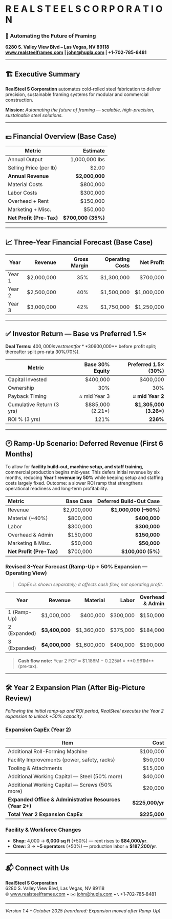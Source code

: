
# R E A L S T E E L  S  C O R P O R A T I O N  
### 🚀 Automating the Future of Framing  
**6280 S. Valley View Blvd – Las Vegas, NV 89118**  
**www.realsteelframes.com | john@hupla.com | +1-702-785-8481**

---

## 🏗️ Executive Summary
**RealSteel S Corporation** automates cold-rolled steel fabrication to deliver precision, sustainable framing systems for modular and commercial construction.

**Mission:** *Automating the future of framing — scalable, high-precision, sustainable steel solutions.*

---

## 💵 Financial Overview (Base Case)
| Metric | Estimate |
|---|---:|
| Annual Output | 1,000,000 lbs |
| Selling Price (per lb) | $2.00 |
| **Annual Revenue** | **$2,000,000** |
| Material Costs | $800,000 |
| Labor Costs | $300,000 |
| Overhead + Rent | $150,000 |
| Marketing + Misc. | $50,000 |
| **Net Profit (Pre-Tax)** | **$700,000 (35%)** |

---

## 📈 Three-Year Financial Forecast (Base Case)
| Year | Revenue | Gross Margin | Operating Costs | Net Profit |
|---|---:|---:|---:|---:|
| Year 1 | $2,000,000 | 35% | $1,300,000 | $700,000 |
| Year 2 | $2,500,000 | 40% | $1,500,000 | $1,000,000 |
| Year 3 | $3,000,000 | 42% | $1,750,000 | $1,250,000 |

---

## ✅ Investor Return — Base vs Preferred 1.5×
**Deal Terms:** $400,000 investment for **30% equity** with a **1.5× preferred return** (investors receive **$600,000** before profit split; thereafter split pro‑rata 30%/70%).

| Metric | Base 30% Equity | Preferred 1.5× (30%) |
|---|---:|---:|
| Capital Invested | $400,000 | $400,000 |
| Ownership | 30% | 30% |
| Payback Timing | ≈ mid Year 3 | **≈ mid Year 2** |
| Cumulative Return (3 yrs) | $885,000 (2.21×) | **$1,305,000 (3.26×)** |
| ROI % (3 yrs) | 121% | **226%** |

---

## 🕐 Ramp-Up Scenario: Deferred Revenue (First 6 Months)
To allow for **facility build-out, machine setup, and staff training**, commercial production begins mid‑year. This defers initial revenue by six months, reducing **Year 1 revenue by 50%** while keeping setup and staffing costs largely fixed. Outcome: a slower ROI ramp that strengthens operational readiness and long‑term profitability.

| Metric | Base Case | Deferred Build-Out Case |
|:--|--:|--:|
| Revenue | $2,000,000 | **$1,000,000 (–50%)** |
| Material (~40%) | $800,000 | **$400,000** |
| Labor | $300,000 | **$300,000** |
| Overhead & Admin | $150,000 | **$150,000** |
| Marketing & Misc. | $50,000 | **$50,000** |
| **Net Profit (Pre-Tax)** | $700,000 | **$100,000 (5%)** |

### Revised 3-Year Forecast (Ramp-Up + 50% Expansion — Operating View)
> *CapEx is shown separately; it affects cash flow, not operating profit.*

| Year | Revenue | Material | Labor | Overhead & Admin | Misc. | **Net Profit** | **CapEx** |
|---|---:|---:|---:|---:|---:|---:|---:|
| 1 (Ramp-Up) | $1,000,000 | $400,000 | $300,000 | $150,000 | $50,000 | **$100,000 (5%)** | **$0** |
| 2 (Expanded) | **$3,400,000** | $1,360,000 | $375,000 | $184,000 | $70,000 | **$1,411,000 (41%)** | **$225,000** |
| 3 (Expanded) | **$4,000,000** | $1,600,000 | $400,000 | $190,000 | $80,000 | **$1,730,000 (43%)** | **$0** |

> **Cash flow note:** Year 2 FCF ≈ $1.186M − $0.225M = **$0.961M** (pre‑tax).

---

## 🛠️ Year 2 Expansion Plan (After Big‑Picture Review)
*Following the initial ramp‑up and ROI period, RealSteel executes the Year 2 expansion to unlock +50% capacity.*

### Expansion CapEx (Year 2)
| Item | Cost |
|---|---:|
| Additional Roll-Forming Machine | $100,000 |
| Facility Improvements (power, safety, racks) | $50,000 |
| Tooling & Attachments | $15,000 |
| Additional Working Capital — Steel (50% more) | $40,000 |
| Additional Working Capital — Screws (50% more) | $20,000 |
| **Expanded Office & Administrative Resources (Year 2+)** | **$225,000/yr** |
| **Total Year 2 Expansion CapEx** | **$225,000** |

### Facility & Workforce Changes
- **Shop:** 4,000 → **6,000 sq ft** (+50%) — rent rises to **$84,000/yr**.  
- **Crew:** 3 → **~5 operators** (+50%) — production labor ≈ **$187,200/yr**.

---

## 📬 Connect with Us
**RealSteel S Corporation**  
6280 S. Valley View Blvd, Las Vegas, NV 89118  
🌐 www.realsteelframes.com • ✉️ john@hupla.com • 📞 +1‑702‑785‑8481

---

*Version 1.4 – October 2025 (reordered: Expansion moved after Ramp‑Up)*
